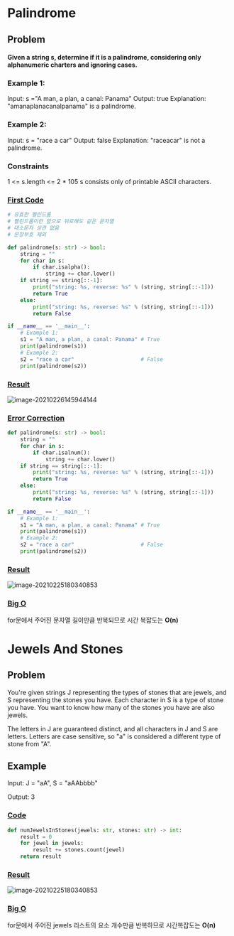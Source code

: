 # Palindrome

## Problem

#### Given a string s, determine if it is a palindrome, considering only alphanumeric charters and ignoring cases.

### Example 1:

Input: s ="A man, a plan, a canal: Panama"
Output: true
Explanation: "amanaplanacanalpanama" is a palindrome.

### Example 2:

Input: s = "race a car"
Output: false
Explanation: "raceacar" is not a palindrome.

### Constraints

1 <= s.length <= 2 * 105
s consists only of printable ASCII characters.

### <u>First Code</u>

```python
# 유효한 펠린드롬
# 펠린드롬이란 앞으로 뒤로해도 같은 문자열
# 대소문자 상관 없음
# 문장부호 제외

def palindrome(s: str) -> bool:
    string = ""
    for char in s:
        if char.isalpha():
            string += char.lower()
    if string == string[::-1]:
        print("string: %s, reverse: %s" % (string, string[::-1]))
        return True
    else:
        print("string: %s, reverse: %s" % (string, string[::-1]))
        return False

if __name__ == '__main__':
    # Example 1:
    s1 = "A man, a plan, a canal: Panama" # True
    print(palindrome(s1))
    # Example 2:
    s2 = "race a car"                     # False
    print(palindrome(s2))
```

### <u>Result</u>

![image-20210226145944144](https://user-images.githubusercontent.com/66547492/109265217-84bf3000-7849-11eb-8f35-18616f487737.png)

### <u>Error Correction</u>

```python
def palindrome(s: str) -> bool:
    string = ""
    for char in s:
        if char.isalnum():
            string += char.lower()
    if string == string[::-1]:
        print("string: %s, reverse: %s" % (string, string[::-1]))
        return True
    else:
        print("string: %s, reverse: %s" % (string, string[::-1]))
        return False

if __name__ == '__main__':
    # Example 1:
    s1 = "A man, a plan, a canal: Panama" # True
    print(palindrome(s1))
    # Example 2:
    s2 = "race a car"                     # False
    print(palindrome(s2))
```

### <u>Result</u>

![image-20210225180340853](C:\Users\happy\AppData\Roaming\Typora\typora-user-images\image-20210225180340853.png)



### <u>Big O </u>

for문에서 주어진 문자열 길이만큼 반복되므로 시간 복잡도는 **O(n)**



# Jewels And Stones

## Problem

You're given strings J representing the types of stones that are jewels, and S representing the stones you have. Each character in S is a type of stone you have. You want to know how many of the stones you have are also jewels.

The letters in J are guaranteed distinct, and all characters in J and S are letters. Letters are case sensitive, so "a" is considered a different type of stone from "A".

## Example

Input: J = "aA", S = "aAAbbbb"

Output: 3

### <u>Code</u>

```python
def numJewelsInStones(jewels: str, stones: str) -> int:
    result = 0
    for jewel in jewels:
        result += stones.count(jewel)
    return result
```

### <u>Result</u>

![image-20210225180340853](https://user-images.githubusercontent.com/66547492/109265438-e7183080-7849-11eb-8520-a07f460e9c4a.png)

### <u>Big O</u>

for문에서 주어진 jewels 리스트의 요소 개수만큼 반복하므로 시간복잡도는 **O(n)**

